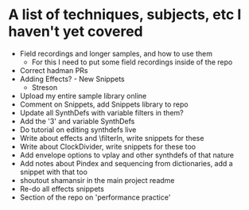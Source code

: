 # A list of techniques, subjects, etc I haven't yet covered

- Field recordings and longer samples, and how to use them
    - For this I need to put some field recordings inside of the repo
- Correct hadman PRs
- Adding Effects? - New Snippets
    - Streson
- Upload my entire sample library online
- Comment on Snippets, add Snippets library to repo
- Update all SynthDefs with variable filters in them?
- Add the '3' and variable SynthDefs
- Do tutorial on editing synthdefs live
- Write about effects and \filterIn, write snippets for these
- Write about ClockDivider, write snippets for these too
- Add envelope options to vplay and other synthdefs of that nature
- Add notes about Pindex and sequencing from dictionaries, add a snippet with that too
- shoutout shamansir in the main project readme
- Re-do all effects snippets
- Section of the repo on 'performance practice'

